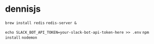 # dennisjs

`brew install redis`
`redis-server &`

`echo SLACK_BOT_API_TOKEN=your-slack-bot-api-token-here >> .env`
`npm install`
`nodemon`
